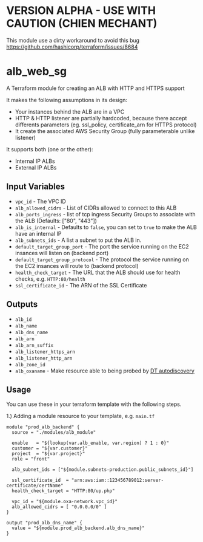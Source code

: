 VERSION ALPHA - USE WITH CAUTION (CHIEN MECHANT)
====================

This module use a dirty workaround to avoid this bug https://github.com/hashicorp/terraform/issues/8684

alb_web_sg
==================
A Terraform module for creating an ALB with HTTP and HTTPS support

It makes the following assumptions in its design:
* Your instances behind the ALB are in a VPC
* HTTP & HTTP listener are partially hardcoded, because there accept differents parameters (eg. ssl_policy, certificate_arn for HTTPS protocol)
* It create the associated AWS Security Group (fully parameterable unlike listener)

It supports both (one or the other):
- Internal IP ALBs
- External IP ALBs

Input Variables
---------------

- `vpc_id` - The VPC ID
- `alb_allowed_cidrs` - List of CIDRs allowed to connect to this ALB
- `alb_ports_ingress` - list of tcp ingress Security Groups to associate with the ALB (Defaults: ["80", "443"])
- `alb_is_internal` - Defaults to `false`, you can set to `true` to make the ALB have an internal IP
- `alb_subnets_ids` - A list a subnet to put the ALB in.
- `default_target_group_port` - The port the service running on the EC2 insances will listen on (backend port)
- `default_target_group_protocol` - The protocol the service running on the EC2 insances will route to (backend protocol)
- `health_check_target` - The URL that the ALB should use for health checks, e.g. `HTTP:80/health`
- `ssl_certificate_id` - The ARN of the SSL Certificate

Outputs
------

- `alb_id`
- `alb_name`
- `alb_dns_name`
- `alb_arn`
- `alb_arn_suffix`
- `alb_listener_https_arn`
- `alb_listener_http_arn`
- `alb_zone_id`
- `alb_oxaname` - Make resource able to being probed by [DT autodiscovery](https://synapse.oxalide.net/x/cbN3)

Usage
-----

You can use these in your terraform template with the following steps.

1.) Adding a module resource to your template, e.g. `main.tf`

```
module "prod_alb_backend" {
  source = "./modules/alb_module"

  enable   = "${lookup(var.alb_enable, var.region) ? 1 : 0}"
  customer = "${var.customer}"
  project  = "${var.project}"
  role = "front"

  alb_subnet_ids = ["${module.subnets-production.public_subnets_id}"]

  ssl_certificate_id  = "arn:aws:iam::123456789012:server-certificate/certName"
  health_check_target = "HTTP:80/up.php"

  vpc_id = "${module.oxa-network.vpc_id}"
  alb_allowed_cidrs = [ "0.0.0.0/0" ]
}

output "prod_alb_dns_name" {
  value = "${module.prod_alb_backend.alb_dns_name}"
}
```
